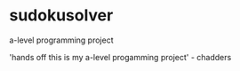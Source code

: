 # sudokusolver
a-level programming project

'hands off this is my a-level progamming project' - chadders
